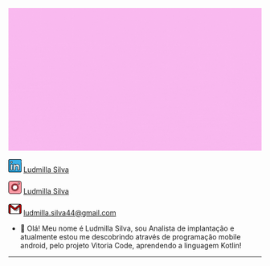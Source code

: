 <img src="Yellow Blue Pink White Fun Kid Virtual Trivia Quiz Presentations gif rosa.gif" width="2000"></h2>

<img src="linkedin (1).png" width="26"></img></a> [Ludmilla Silva](https://www.linkedin.com/in/ludmilla-silva-pereira-35b8b214b)

<img src="instagram-logo.png" width="26"></img></a> [Ludmilla Silva](https://www.instagram.com/ludmilla.silva.9)

<img src="gmail.png" width="26"></img></a> ludmilla.silva44@gmail.com

- 👋 Olá! Meu nome é Ludmilla Silva, sou Analista de implantação e atualmente estou me descobrindo através de programação mobile android, pelo projeto Vitoria Code, aprendendo a linguagem Kotlin!

___
<!---
Ludmilla-Silva/Ludmilla-Silva is a ✨ special ✨ repository because its `README.md` (this file) appears on your GitHub profile.
You can click the Preview link to take a look at your changes.
--->
